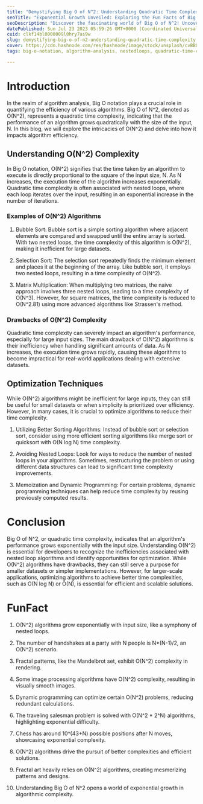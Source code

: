 ```yaml
---
title: "Demystifying Big O of N^2: Understanding Quadratic Time Complexity"
seoTitle: "Exponential Growth Unveiled: Exploring the Fun Facts of Big O of N^2"
seoDescription: "Discover the fascinating world of Big O of N^2! Uncover exponential growth in algorithmic complexity with these fun facts and understand its impact."
datePublished: Sun Jul 23 2023 05:59:26 GMT+0000 (Coordinated Universal Time)
cuid: clkf14bl0000009l0hry7as9w
slug: demystifying-big-o-of-n2-understanding-quadratic-time-complexity
cover: https://cdn.hashnode.com/res/hashnode/image/stock/unsplash/cvBBO4PzWPg/upload/5381b8e8b9a221de93237c438a6411bb.jpeg
tags: big-o-notation, algorithm-analysis, nestedloops, quadratic-time-complexity, efficiency-optimization

---
```


# Introduction

In the realm of algorithm analysis, Big O notation plays a crucial role in quantifying the efficiency of various algorithms. Big O of N^2, denoted as O(N^2), represents a quadratic time complexity, indicating that the performance of an algorithm grows quadratically with the size of the input, N. In this blog, we will explore the intricacies of O(N^2) and delve into how it impacts algorithm efficiency.

## Understanding O(N^2) Complexity

In Big O notation, O(N^2) signifies that the time taken by an algorithm to execute is directly proportional to the square of the input size, N. As N increases, the execution time of the algorithm increases exponentially. Quadratic time complexity is often associated with nested loops, where each loop iterates over the input, resulting in an exponential increase in the number of iterations.

### Examples of O(N^2) Algorithms

1. Bubble Sort: Bubble sort is a simple sorting algorithm where adjacent elements are compared and swapped until the entire array is sorted. With two nested loops, the time complexity of this algorithm is O(N^2), making it inefficient for large datasets.
    
2. Selection Sort: The selection sort repeatedly finds the minimum element and places it at the beginning of the array. Like bubble sort, it employs two nested loops, resulting in a time complexity of O(N^2).
    
3. Matrix Multiplication: When multiplying two matrices, the naive approach involves three nested loops, leading to a time complexity of O(N^3). However, for square matrices, the time complexity is reduced to O(N^2.81) using more advanced algorithms like Strassen's method.
    

### Drawbacks of O(N^2) Complexity

Quadratic time complexity can severely impact an algorithm's performance, especially for large input sizes. The main drawback of O(N^2) algorithms is their inefficiency when handling significant amounts of data. As N increases, the execution time grows rapidly, causing these algorithms to become impractical for real-world applications dealing with extensive datasets.

## Optimization Techniques

While O(N^2) algorithms might be inefficient for large inputs, they can still be useful for small datasets or when simplicity is prioritized over efficiency. However, in many cases, it is crucial to optimize algorithms to reduce their time complexity.

1. Utilizing Better Sorting Algorithms: Instead of bubble sort or selection sort, consider using more efficient sorting algorithms like merge sort or quicksort with O(N log N) time complexity.
    
2. Avoiding Nested Loops: Look for ways to reduce the number of nested loops in your algorithms. Sometimes, restructuring the problem or using different data structures can lead to significant time complexity improvements.
    
3. Memoization and Dynamic Programming: For certain problems, dynamic programming techniques can help reduce time complexity by reusing previously computed results.
    

# Conclusion

Big O of N^2, or quadratic time complexity, indicates that an algorithm's performance grows exponentially with the input size. Understanding O(N^2) is essential for developers to recognize the inefficiencies associated with nested loop algorithms and identify opportunities for optimization. While O(N^2) algorithms have drawbacks, they can still serve a purpose for smaller datasets or simpler implementations. However, for larger-scale applications, optimizing algorithms to achieve better time complexities, such as O(N log N) or O(N), is essential for efficient and scalable solutions.  

# FunFact

1. O(N^2) algorithms grow exponentially with input size, like a symphony of nested loops.
    
2. The number of handshakes at a party with N people is N\*(N-1)/2, an O(N^2) scenario.
    
3. Fractal patterns, like the Mandelbrot set, exhibit O(N^2) complexity in rendering.
    
4. Some image processing algorithms have O(N^2) complexity, resulting in visually smooth images.
    
5. Dynamic programming can optimize certain O(N^2) problems, reducing redundant calculations.
    
6. The traveling salesman problem is solved with O(N^2 \* 2^N) algorithms, highlighting exponential difficulty.
    
7. Chess has around 10^(43+N) possible positions after N moves, showcasing exponential complexity.
    
8. O(N^2) algorithms drive the pursuit of better complexities and efficient solutions.
    
9. Fractal art heavily relies on O(N^2) algorithms, creating mesmerizing patterns and designs.
    
10. Understanding Big O of N^2 opens a world of exponential growth in algorithmic complexity.